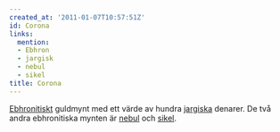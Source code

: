 ```yaml
---
created_at: '2011-01-07T10:57:51Z'
id: Corona
links:
  mention:
  - Ebhron
  - jargisk
  - nebul
  - sikel
title: Corona
---
```


[Ebhronitiskt] guldmynt med ett värde av hundra [jargiska] denarer. De två andra ebhronitiska mynten
är [nebul] och [sikel].

  [Ebhronitiskt]: Ebhron
  [jargiska]: jargisk
  [nebul]: nebul
  [sikel]: sikel